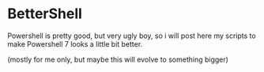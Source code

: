 # BetterShell

Powershell is pretty good, but very ugly boy, so i will post here my scripts to make Powershell 7 looks a little bit better. 

(mostly for me only, but maybe this will evolve to something bigger)
